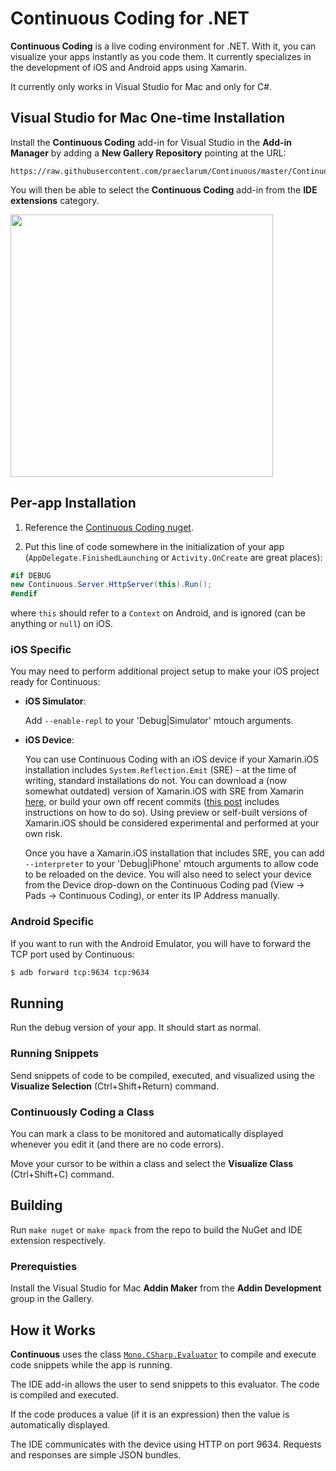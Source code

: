 # Continuous Coding for .NET

**Continuous Coding** is a live coding environment for .NET. With it, you can visualize your apps instantly as you code them. It currently specializes in the development of iOS and Android apps using Xamarin.

It currently only works in Visual Studio for Mac and only for C#.

## Visual Studio for Mac One-time Installation

Install the **Continuous Coding** add-in for Visual Studio in the **Add-in Manager** by adding a **New Gallery Repository** pointing at the URL:

	https://raw.githubusercontent.com/praeclarum/Continuous/master/Continuous.Client.MonoDevelop/AddinRepo/main.mrep

You will then be able to select the **Continuous Coding** add-in from the **IDE extensions** category.

<img src="https://raw.githubusercontent.com/praeclarum/Continuous/master/Documentation/AddAddinRepo.png" width="420px"/>

## Per-app Installation

1. Reference the [Continuous Coding nuget](https://www.nuget.org/packages/Continuous/).

2. Put this line of code somewhere in the initialization of your app (`AppDelegate.FinishedLaunching` or `Activity.OnCreate` are great places):

```csharp
#if DEBUG
new Continuous.Server.HttpServer(this).Run();
#endif
```

where `this` should refer to a `Context` on Android, and is ignored (can be anything or `null`) on iOS.

### iOS Specific

You may need to perform additional project setup to make your iOS project ready for Continuous:

* **iOS Simulator**: 

	Add `--enable-repl` to your 'Debug|Simulator' mtouch arguments.

* **iOS Device**: 
	
	You can use Continuous Coding with an iOS device if your Xamarin.iOS installation includes `System.Reflection.Emit` (SRE) - at the time of writing, standard installations do not. You can download a (now somewhat outdated) version of Xamarin.iOS with SRE from Xamarin [here](https://devblogs.microsoft.com/xamarin/introducing-xamarin-ios-interpreter), or build your own off recent commits ([this post](https://ryandavis.io/how-to-have-your-ios-13-preview-cake-and-emit-it-too) includes instructions on how to do so). Using preview or self-built versions of Xamarin.iOS should be considered experimental and performed at your own risk.

	Once you have a Xamarin.iOS installation that includes SRE, you can add `--interpreter` to your 'Debug|iPhone' mtouch arguments to allow code to be reloaded on the device. You will also need to select your device from the Device drop-down on the Continuous Coding pad (View -> Pads -> Continuous Coding), or enter its IP Address manually.

### Android Specific

If you want to run with the Android Emulator, you will have to forward the TCP port used by Continuous:

```bash
$ adb forward tcp:9634 tcp:9634
```

## Running

Run the debug version of your app. It should start as normal. 

### Running Snippets

Send snippets of code to be compiled, executed, and visualized using the **Visualize Selection** (Ctrl+Shift+Return) command.

### Continuously Coding a Class

You can mark a class to be monitored and automatically displayed whenever you edit it (and there are no code errors).

Move your cursor to be within a class and select the **Visualize Class** (Ctrl+Shift+C) command.


## Building

Run `make nuget` or `make mpack` from the repo to build the NuGet and IDE extension respectively.

### Prerequisties

Install the Visual Studio for Mac **Addin Maker** from the **Addin Development** group in the Gallery.


## How it Works

**Continuous** uses the class [`Mono.CSharp.Evaluator`](http://www.mono-project.com/docs/about-mono/languages/csharp/) to compile and execute code snippets while the app is running.

The IDE add-in allows the user to send snippets to this evaluator. The code is compiled and executed.

If the code produces a value (if it is an expression) then the value is automatically displayed.

The IDE communicates with the device using HTTP on port 9634. Requests and responses are simple JSON bundles.
